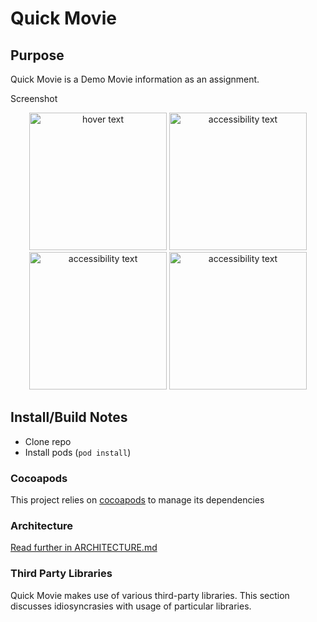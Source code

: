# Quick Movie

## Purpose
Quick Movie is a Demo Movie information as an assignment.

Screenshot
<p align="center">
  <img src="https://github.com/Faizulkarim/Quick-Movie-MVVM-Router-Builder-/assets/19513689/821eec72-31ca-4c7b-967d-d6afb4791155" width="220" title="hover text">
  <img src="https://github.com/Faizulkarim/Quick-Movie-MVVM-Router-Builder-/assets/19513689/4b4f3ca5-1cf4-4e28-8989-f1a5e91ae40b" width="220" alt="accessibility text">
  <img src="https://github.com/Faizulkarim/Quick-Movie-MVVM-Router-Builder-/assets/19513689/4c2732b7-49cf-4112-afb5-5dba0c08c8c0" width="220" alt="accessibility text">
  <img src="https://github.com/Faizulkarim/Quick-Movie-MVVM-Router-Builder-/assets/19513689/73ffd969-64c2-4640-a253-3fbd623ad421" width="220" alt="accessibility text">
</p>

## Install/Build Notes
* Clone repo
* Install pods (`pod install`)

### Cocoapods
This project relies on [cocoapods](cocapods.org) to manage its dependencies


### Architecture

[Read further in ARCHITECTURE.md](ARCHITECTURE.md)

### Third Party Libraries

Quick Movie makes use of various third-party libraries. This section discusses idiosyncrasies with usage of particular libraries.
